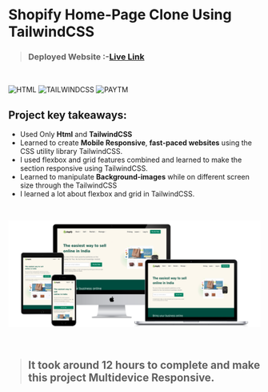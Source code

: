 # Shopify Home-Page Clone Using TailwindCSS

> ### **Deployed Website** :-[Live Link](https://ui-clone-shopify.netlify.app/)
<br>

![HTML](https://img.shields.io/badge/HTML5-oNLY-E34F26?style=for-the-badge&logo=HTML5)
![TAILWINDCSS](https://img.shields.io/badge/TAILWIND-CSS-06B6D4?style=for-the-badge&logo=TailwindCSS)
![PAYTM](https://img.shields.io/badge/ui-shopify.com-7AB55C?style=for-the-badge&logo=shopify)

## Project key takeaways:

  - Used Only **Html** and **TailwindCSS**
  - Learned to create **Mobile Responsive**, **fast-paced websites** using the CSS utility library TailwindCSS.
  - I used flexbox and grid features combined and learned to make the section responsive using TailwindCSS.
  - Learned to manipulate **Background-images** while on different screen size through the TailwindCSS
  - I learned a lot about flexbox and grid in TailwindCSS.

  <br>

![Project-Image](all-devices-black.png)

<br>

> ## It took around 12 hours to complete and make this project **Multidevice** Responsive.
